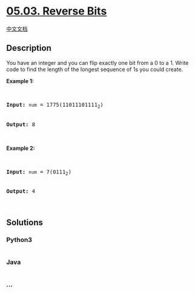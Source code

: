 # [05.03. Reverse Bits](https://leetcode.cn/problems/reverse-bits-lcci)

[中文文档](/lcci/05.03.Reverse%20Bits/README.md)

## Description

<p>You have an integer and you can flip exactly one bit from a 0 to a 1. Write code to find the length of the longest sequence of 1s you could create.</p>

<p><strong>Example 1: </strong></p>

<pre>


<strong>Input:</strong> <code>num</code> = 1775(11011101111<sub>2</sub>)


<strong>Output:</strong> 8


</pre>

<p><strong>Example 2: </strong></p>

<pre>


<strong>Input:</strong> <code>num</code> = 7(0111<sub>2</sub>)


<strong>Output:</strong> 4


</pre>

## Solutions

<!-- tabs:start -->

### **Python3**

```python


```

### **Java**

```java


```

### **...**

```


```

<!-- tabs:end -->
